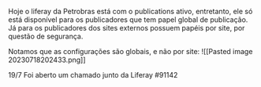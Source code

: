 
Hoje o liferay da Petrobras está com o publications ativo, entretanto, ele só está disponível para os publicadores que tem papel global de publicação. 
Já para os publicadores dos sites externos possuem papéis por site, por questão de segurança.

Notamos que as configurações são globais, e não por site:
![[Pasted image 20230718202433.png]]

19/7
Foi aberto um chamado junto da Liferay  #91142
